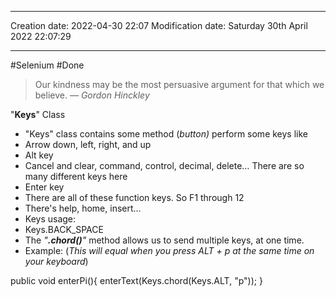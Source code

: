 

----
Creation date: 2022-04-30 22:07
Modification date: Saturday 30th April 2022 22:07:29

----

#Selenium 
#Done 

> Our kindness may be the most persuasive argument for that which we believe.
> — <cite>Gordon Hinckley</cite>

"**Keys**" Class

-   "Keys" class contains some method (_button)_ perform some keys like
-   Arrow down, left, right, and up
-   Alt key
-   Cancel and clear, command, control, decimal, delete… There are so many different keys here
-   Enter key
-   There are all of these function keys. So F1 through 12
-   There's help, home, insert...
-   Keys usage:
-   Keys.BACK_SPACE
-   The _"**.chord()**"_ method allows us to send multiple keys, at one time.
-   Example: (_This will equal when you press ALT + p at the same time on your keyboard_)

public void enterPi(){
    enterText(Keys.chord(Keys.ALT, "p"));
}